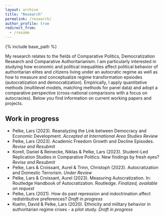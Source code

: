 ```yaml
---
layout: archive
title: "Research"
permalink: /research/
author_profile: true
redirect_from:
  - /resume
---
```


{% include base_path %}

My research relates to the fields of Comparative Politics, Democratization Research and Comparative Authoritarianism. I am particularly interested in studying how economic and political inequalities affect political behavior of authoritarian elites and citizens living under an autocratic regime as well as how to measure and conceptualize regime transformation epsiodes (autocratization and democratization). Empirically, I apply quantitative methods (multilevel models, matching methods for panel data) and adopt a comparative perspective (cross-national comparisons with a focus on autocracies). Below you find information on current working papers and projects.  

Work in progress
------

*  Pelke, Lars (2023). Reanalyzing the Link between Democracy and Economic Development. *Accepted at International Area Studies Review*
*  Pelke, Lars (2023). Academic Freedom Growth and Decline Episodes. *Revise and Resubmit*
*  Korell, Daniel & Reinecke, Niklas & Pelke, Lars (2023). Student-Led Replication Studies in Comparative Politics: New findings by fresh eyes? *Revise and Resubmit*  
*  Pelke, Lars & Croissant, Aurel & Trinn, Christoph (2023). Autocratization and Domestic Terrorism. *Under Review*
*  Pelke, Lars & Croissant, Aurel (2023). Measuring Autocratization. In: Routledge Handbook of Autocratization. Routledge. *Finalized, available on request*
*  Pelke, Lars (2021). How do past repression and indoctrination affect redistributive preferences? *Draft in progress*
*  Kuehn, David & Pelke, Lars (2020). Ethnicity and military behavior in authoritarian regime crises - a pilot study. *Draft in progress* 







